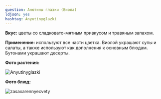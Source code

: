 ```yaml
---
question: Анютины глазки (Виола)
ldjson: yes
hashtag: Anyutinyglazki 
---
```

**Вкус:**  цветы со сладковато-мятным привкусом и травяным запахом.

**Применение:** используют все части цветка. Виолой украшают супы и салаты, а также используют как дополнения к основным блюдам. Бутонами украшают десерты.

**Фото растения:**

![Anyutinyglazki](https://user-images.githubusercontent.com/103433101/191169298-3460b15c-adaa-4869-875d-8663e7ce66fa.jpg)

**Фото блюд:**

![zasaxarennyecvety](https://user-images.githubusercontent.com/103433101/191172111-6edb645f-de25-4d4c-8829-24212985470e.jpg)



